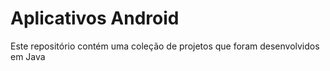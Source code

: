 # Aplicativos Android
Este repositório contém uma coleção de projetos que foram desenvolvidos em Java 
